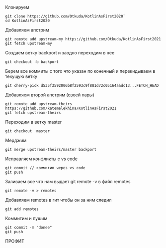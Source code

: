 Клонируем
```
git clone https://github.com/Otkuda/KotlinAsFirst2020`
cd KotlinAsFirst2020
```
Добавляем апстрим
```
git remote add upstream-my https://github.com/Otkuda/KotlinAsFirst2021
git fetch upstream-my
```
Создаем ветку backport и заодно переходим в нее
```
git checkout -b backport
```
Берем все коммиты с того что указан по конечный и перекидываем в текущую ветку
```
git cherry-pick d535f3592006b8f2593c9f881d72c05164aadc13...FETCH_HEAD
```
Добавляем второй апстрим (своей пары)
```
git remote add upstream-theirs https://github.com/katemelekhina/KotlinAsFirst2021
git fetch upstream-theirs
```
Переходим в ветку master
```
git checkout  master
```
Мерджим
```
git merge upstream-theirs/master backport
```
Исправляем конфликты с vs code
```
git commit // коммитил через vs code
git push
```
Заливаем все что нам выдает git remote -v в файл remotes
```
git remote -v > remotes
```
Добавляем remotes в гит чтобы он за ним следил
```
git add remotes
```
Коммитим и пушим
```
git commit -m "donee"
git push
```
ПРОФИТ